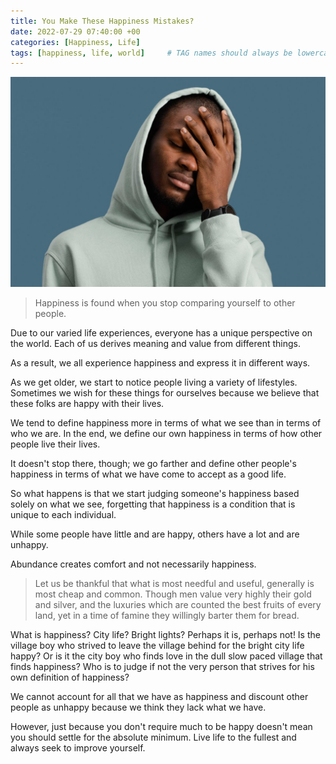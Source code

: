 ```yaml
---
title: You Make These Happiness Mistakes?
date: 2022-07-29 07:40:00 +00
categories: [Happiness, Life]
tags: [happiness, life, world]     # TAG names should always be lowercase
---
```


![each-happiness](/assets/img/each-happiness.jpg)

> Happiness is found when you stop comparing yourself to other people.

Due to our varied life experiences, everyone has a unique perspective on the world. Each of us derives meaning and value from different things.

As a result, we all experience happiness and express it in different ways.

As we get older, we start to notice people living a variety of lifestyles. Sometimes we wish for these things for ourselves because we believe that these folks are happy with their lives.

We tend to define happiness more in terms of what we see than in terms of who we are. In the end, we define our own happiness in terms of how other people live their lives.

It doesn't stop there, though; we go farther and define other people's happiness in terms of what we have come to accept as a good life.

So what happens is that we start judging someone's happiness based solely on what we see, forgetting that happiness is a condition that is unique to each individual.

While some people have little and are happy, others have a lot and are unhappy.

Abundance creates comfort and not necessarily happiness.

> Let us be thankful that what is most needful and useful, generally is most cheap and common. Though men value very highly their gold and silver, and the luxuries which are counted the best fruits of every land, yet in a time of famine they willingly barter them for bread.

What is happiness? City life? Bright lights? Perhaps it is, perhaps not! Is the village boy who strived to leave the village behind for the bright city life happy? Or is it the city boy who finds love in the dull slow paced village that finds happiness? Who is to judge if not the very person that strives for his own definition of happiness?

We cannot account for all that we have as happiness and discount other people as unhappy because we think they lack what we have.

However, just because you don't require much to be happy doesn't mean you should settle for the absolute minimum. Live life to the fullest and always seek to improve yourself.
